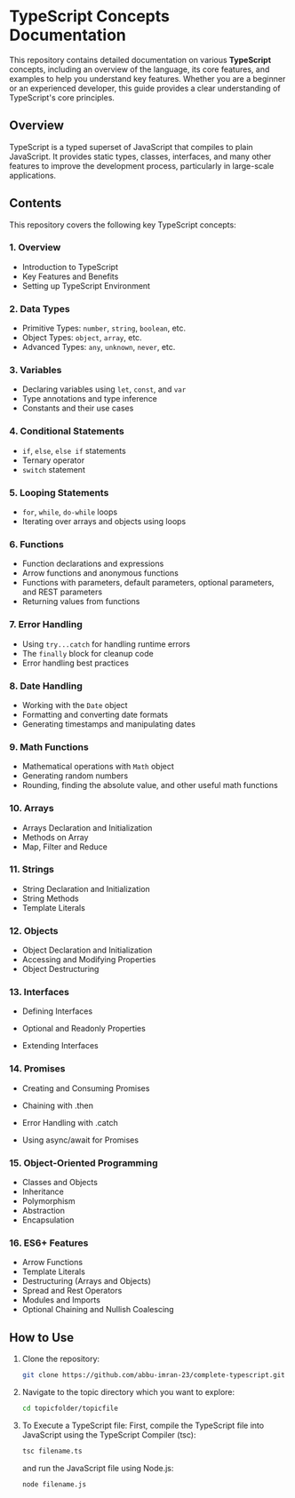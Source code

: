 # TypeScript Concepts Documentation

This repository contains detailed documentation on various **TypeScript** concepts, including an overview of the language, its core features, and examples to help you understand key features. Whether you are a beginner or an experienced developer, this guide provides a clear understanding of TypeScript's core principles.

## Overview

TypeScript is a typed superset of JavaScript that compiles to plain JavaScript. It provides static types, classes, interfaces, and many other features to improve the development process, particularly in large-scale applications.

## Contents

This repository covers the following key TypeScript concepts:

### 1. **Overview**

- Introduction to TypeScript
- Key Features and Benefits
- Setting up TypeScript Environment

### 2. **Data Types**

- Primitive Types: `number`, `string`, `boolean`, etc.
- Object Types: `object`, `array`, etc.
- Advanced Types: `any`, `unknown`, `never`, etc.

### 3. **Variables**

- Declaring variables using `let`, `const`, and `var`
- Type annotations and type inference
- Constants and their use cases

### 4. **Conditional Statements**

- `if`, `else`, `else if` statements
- Ternary operator
- `switch` statement

### 5. **Looping Statements**

- `for`, `while`, `do-while` loops
- Iterating over arrays and objects using loops

### 6. **Functions**

- Function declarations and expressions
- Arrow functions and anonymous functions
- Functions with parameters, default parameters, optional parameters, and REST parameters
- Returning values from functions

### 7. **Error Handling**

- Using `try...catch` for handling runtime errors
- The `finally` block for cleanup code
- Error handling best practices

### 8. **Date Handling**

- Working with the `Date` object
- Formatting and converting date formats
- Generating timestamps and manipulating dates

### 9. **Math Functions**

- Mathematical operations with `Math` object
- Generating random numbers
- Rounding, finding the absolute value, and other useful math functions

### 10. **Arrays**

- Arrays Declaration and Initialization
- Methods on Array
- Map, Filter and Reduce

### 11. **Strings**

- String Declaration and Initialization
- String Methods
- Template Literals

### 12. **Objects**

- Object Declaration and Initialization
- Accessing and Modifying Properties
- Object Destructuring

### 13. **Interfaces**

- Defining Interfaces

- Optional and Readonly Properties
- Extending Interfaces

### 14. **Promises**

- Creating and Consuming Promises

- Chaining with .then
- Error Handling with .catch
- Using async/await for Promises

### 15. **Object-Oriented Programming**

- Classes and Objects
- Inheritance
- Polymorphism
- Abstraction
- Encapsulation

### 16. **ES6+ Features**

- Arrow Functions
- Template Literals
- Destructuring (Arrays and Objects)
- Spread and Rest Operators
- Modules and Imports
- Optional Chaining and Nullish Coalescing

## How to Use

1. Clone the repository:
   ```bash
   git clone https://github.com/abbu-imran-23/complete-typescript.git
   ```
2. Navigate to the topic directory which you want to explore:
   ```bash
   cd topicfolder/topicfile
   ```
3. To Execute a TypeScript file:
   First, compile the TypeScript file into JavaScript using the TypeScript Compiler (tsc):

   ```bash
   tsc filename.ts
   ```

   and run the JavaScript file using Node.js:

   ```bash
   node filename.js
   ```
